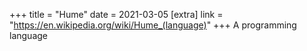 +++
title = "Hume"
date = 2021-03-05
[extra]
link = "https://en.wikipedia.org/wiki/Hume_(language)"
+++
A programming language

